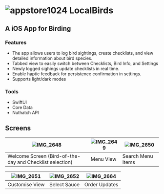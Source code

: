 # ![appstore1024](https://github.com/user-attachments/assets/811c410a-7e93-4fcb-ba5e-18ae7dd772fb) LocalBirds 
## A iOS App for Birding

### Features
- The app allows users to log bird sightings, create checklists, and view detailed information about bird species.
- Tabbed view to easily switch between Checklists, Bird Info, and Settings
- Newly logged sighings update checklists in real time.
- Enable haptic feedback for persistence confirmation in settings.
- Supports light/dark modes

### Tools
- SwiftUI
- Core Data
- Nuthatch API

## Screens
| ![IMG_2648](https://github.com/user-attachments/assets/db542e4a-e3b4-4626-915b-51f5a99dea8f) | ![IMG_2649](https://github.com/user-attachments/assets/40a655c9-e70f-49ac-81a4-fe60dd49bc77) | ![IMG_2650](https://github.com/user-attachments/assets/a0fdc561-d67e-41b9-9499-a7cda54f32fe) |
| --------- | ---------- | ---------- |
| Welcome Screen (Bird-of-the-day and Checklist selection) | Menu View | Search Menu Items |

| ![IMG_2651](https://github.com/user-attachments/assets/086b7d49-e5b1-4091-aa20-98e4159d7d55) | ![IMG_2652](https://github.com/user-attachments/assets/0b829d08-16c1-476b-b944-2c11d4191a10) | ![IMG_2664](https://github.com/user-attachments/assets/db9380d0-b0ae-40fb-98fd-fe70d599e6a0) |
| --------- | ---------- | ---------- |
| Customise View | Select Sauce | Order Updates |

